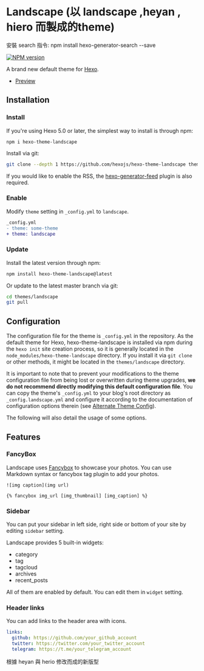 # Landscape (以 landscape ,heyan , hiero 而製成的theme)

安裝 search 指令:  npm install hexo-generator-search --save

[![NPM version](https://badge.fury.io/js/hexo-theme-landscape.svg)](https://www.npmjs.com/package/hexo-theme-landscape)

A brand new default theme for [Hexo].

- [Preview](https://hexojs.github.io/hexo-theme-landscape/)

## Installation

### Install

If you're using Hexo 5.0 or later, the simplest way to install is through npm:

```
npm i hexo-theme-landscape
```

Install via git:

```bash
git clone --depth 1 https://github.com/hexojs/hexo-theme-landscape themes/landscape
```

If you would like to enable the RSS, the [hexo-generator-feed](https://github.com/hexojs/hexo-generator-feed) plugin is also required.

### Enable

Modify `theme` setting in `_config.yml` to `landscape`.

```diff
_config.yml
- theme: some-theme
+ theme: landscape
```

### Update

Install the latest version through npm:

```sh
npm install hexo-theme-landscape@latest
```

Or update to the latest master branch via git:

```bash
cd themes/landscape
git pull
```

## Configuration

The configuration file for the theme is `_config.yml` in the repository. As the default theme for Hexo, hexo-theme-landscape is installed via npm during the `hexo init` site creation process, so it is generally located in the `node_modules/hexo-theme-landscape` directory. If you install it via `git clone` or other methods, it might be located in the `themes/landscape` directory.

It is important to note that to prevent your modifications to the theme configuration file from being lost or overwritten during theme upgrades, **we do not recommend directly modifying this default configuration file**. You can copy the theme's `_config.yml` to your blog's root directory as `_config.landscape.yml` and configure it according to the documentation of configuration options therein (see [Alternate Theme Config](https://hexo.io/docs/configuration#Alternate-Theme-Config)).

The following will also detail the usage of some options.

## Features

### FancyBox

Landscape uses [Fancybox] to showcase your photos. You can use Markdown syntax or fancybox tag plugin to add your photos.

```
![img caption](img url)

{% fancybox img_url [img_thumbnail] [img_caption] %}
```

### Sidebar

You can put your sidebar in left side, right side or bottom of your site by editing `sidebar` setting.

Landscape provides 5 built-in widgets:

- category
- tag
- tagcloud
- archives
- recent_posts

All of them are enabled by default. You can edit them in `widget` setting.

### Header links

You can add links to the header area with icons.

```yml
links:
  github: https://github.com/your_github_account
  twitter: https://twitter.com/your_twitter_account
  telegram: https://t.me/your_telegram_account
```

[Hexo]: https://hexo.io/
[Fancybox]: https://github.com/fancyapps/fancyBox


根據 heyan 與 herio 修改而成的新版型